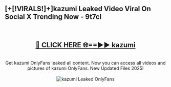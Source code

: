 <h2>[+[!VIRALS!]+]kazumi Leaked Video Viral On Social X Trending Now - 9t7cl</h2>
<br>
<div align="center">
<h2><a href="https://libra.edu.pl?kazumi" rel="nofollow">🔴 CLICK HERE 🌐==►► kazumi</a></h2>
<br>
Get kazumi OnlyFans leaked all content. Now you can access all videos and pictures of kazumi OnlyFans. New Updated Files 2025!
<br>
<br>
<a href="https://libra.edu.pl?kazumi" rel="nofollow" data-target="animated-image.originalLink"><img src="https://i.ibb.co.com/WyWwxjT/player-gif2.gif" alt="kazumi Leaked OnlyFans" style="max-width: 100%; display: inline-block;" data-target="animated-image.originalImage"></a>
</div>
<br>